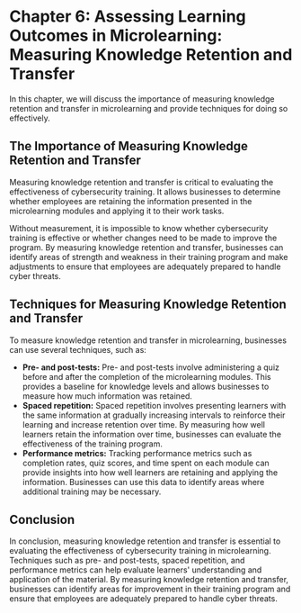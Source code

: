 Chapter 6: Assessing Learning Outcomes in Microlearning: Measuring Knowledge Retention and Transfer
===================================================================================================

In this chapter, we will discuss the importance of measuring knowledge retention and transfer in microlearning and provide techniques for doing so effectively.

The Importance of Measuring Knowledge Retention and Transfer
------------------------------------------------------------

Measuring knowledge retention and transfer is critical to evaluating the effectiveness of cybersecurity training. It allows businesses to determine whether employees are retaining the information presented in the microlearning modules and applying it to their work tasks.

Without measurement, it is impossible to know whether cybersecurity training is effective or whether changes need to be made to improve the program. By measuring knowledge retention and transfer, businesses can identify areas of strength and weakness in their training program and make adjustments to ensure that employees are adequately prepared to handle cyber threats.

Techniques for Measuring Knowledge Retention and Transfer
---------------------------------------------------------

To measure knowledge retention and transfer in microlearning, businesses can use several techniques, such as:

* **Pre- and post-tests:** Pre- and post-tests involve administering a quiz before and after the completion of the microlearning modules. This provides a baseline for knowledge levels and allows businesses to measure how much information was retained.
* **Spaced repetition:** Spaced repetition involves presenting learners with the same information at gradually increasing intervals to reinforce their learning and increase retention over time. By measuring how well learners retain the information over time, businesses can evaluate the effectiveness of the training program.
* **Performance metrics:** Tracking performance metrics such as completion rates, quiz scores, and time spent on each module can provide insights into how well learners are retaining and applying the information. Businesses can use this data to identify areas where additional training may be necessary.

Conclusion
----------

In conclusion, measuring knowledge retention and transfer is essential to evaluating the effectiveness of cybersecurity training in microlearning. Techniques such as pre- and post-tests, spaced repetition, and performance metrics can help evaluate learners' understanding and application of the material. By measuring knowledge retention and transfer, businesses can identify areas for improvement in their training program and ensure that employees are adequately prepared to handle cyber threats.
